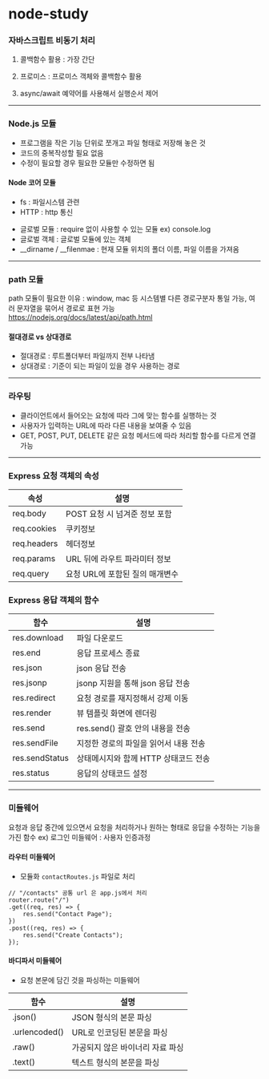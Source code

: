 # node-study

### 자바스크립트 비동기 처리

1. 콜백함수 활용 : 가장 간단

2. 프로미스 : 프로미스 객체와 콜백함수 활용

3. async/await 예약어를 사용해서 실행순서 제어

---

### Node.js 모듈

- 프로그램을 작은 기능 단위로 쪼개고 파일 형태로 저장해 놓은 것
- 코드의 중복작성할 필요 없음
- 수정이 필요할 경우 필요한 모듈만 수정하면 됨

#### Node 코어 모듈

- fs : 파일시스템 관련
- HTTP : http 통신

* 글로벌 모듈 : require 없이 사용할 수 있는 모듈 ex) console.log
* 글로벌 객체 : 글로벌 모듈에 있는 객체
* __dirname / __filenmae : 현재 모듈 위치의 폴더 이름, 파일 이름을 가져옴

---

### path 모듈

path 모듈이 필요한 이유 : window, mac 등 시스템별 다른 경로구분자 통일 가능, 여러 문자열을 묶어서 경로로 표현 가능
https://nodejs.org/docs/latest/api/path.html


#### 절대경로 vs 상대경로
- 절대경로 : 루트폴더부터 파일까지 전부 나타냄
- 상대경로 : 기준이 되는 파일이 있을 경우 사용하는 경로

---

### 라우팅
- 클라이언트에서 들어오는 요청에 따라 그에 맞는 함수를 실행하는 것
- 사용자가 입력하는 URL에 따라 다른 내용을 보여줄 수 있음
- GET, POST, PUT, DELETE 같은 요청 메서드에 따라 처리할 함수를 다르게 연결 가능

---

### Express 요청 객체의 속성

| 속성      | 설명                                  |
|-----------|---------------------------------------|
| req.body  | POST 요청 시 넘겨준 정보 포함         |
| req.cookies | 쿠키정보                            |
| req.headers | 헤더정보                            |
| req.params  | URL 뒤에 라우트 파라미터 정보       |
| req.query   | 요청 URL에 포함된 질의 매개변수     |


### Express 응답 객체의 함수
| 함수       | 설명               |
|-----------|-------------------|
| res.download | 파일 다운로드 |
| res.end | 응답 프로세스 종료 |
| res.json | json 응답 전송 |
| res.jsonp | jsonp 지원을 통해 json 응답 전송 |
| res.redirect | 요청 경로를 재지정해서 강제 이동 |
| res.render | 뷰 템플릿 화면에 렌더링 |
| res.send | res.send() 괄호 안의 내용을 전송 |
| res.sendFile | 지정한 경로의 파일을 읽어서 내용 전송 |
| res.sendStatus | 상태메시지와 함께 HTTP 상태코드 전송 |
| res.status | 응답의 상태코드 설정 |

---

### 미들웨어

요청과 응답 중간에 있으면서 요청을 처리하거나 원하는 형태로 응답을 수정하는 기능을 가진 함수
ex) 로그인 미들웨어 : 사용자 인증과정

#### 라우터 미들웨어
- 모듈화 `contactRoutes.js` 파일로 처리
```
// "/contacts" 공통 url 은 app.js에서 처리
router.route("/")
.get((req, res) => {
    res.send("Contact Page");
})
.post((req, res) => {
    res.send("Create Contacts");
});
```

#### 바디파서 미들웨어
- 요청 본문에 담긴 것을 파싱하는 미들웨어

|함수           | 설명                      |
|--------------|--------------------------|
|.json()       | JSON 형식의 본문 파싱        |
|.urlencoded() | URL로 인코딩된 본문을 파싱    |
|.raw()        | 가공되지 않은 바이너리 자료 파싱 | 
|.text()       | 텍스트 형식의 본문을 파싱      |